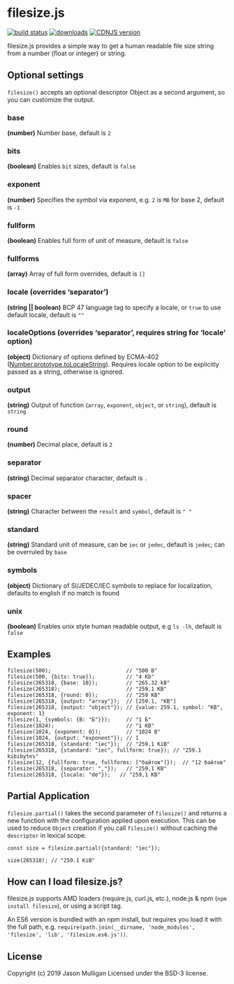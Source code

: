filesize.js
===========

[![build status](https://secure.travis-ci.org/avoidwork/filesize.js.svg)](http://travis-ci.org/avoidwork/filesize.js) [![downloads](https://img.shields.io/npm/dt/filesize.svg)](https://www.npmjs.com/package/filesize) [![CDNJS version](https://img.shields.io/cdnjs/v/filesize.svg)](https://cdnjs.com/libraries/filesize)

filesize.js provides a simple way to get a human readable file size string from a number (float or integer) or string.

Optional settings
-----------------

`filesize()` accepts an optional descriptor Object as a second argument, so you can customize the output.

### base

**(number)** Number base, default is `2`

### bits

**(boolean)** Enables `bit` sizes, default is `false`

### exponent

**(number)** Specifies the symbol via exponent, e.g. `2` is `MB` for base 2, default is `-1`

### fullform

**(boolean)** Enables full form of unit of measure, default is `false`

### fullforms

**(array)** Array of full form overrides, default is `[]`

### locale (overrides ‘separator’)

**(string || boolean)** BCP 47 language tag to specify a locale, or `true` to use default locale, default is `""`

### localeOptions (overrides ‘separator’, requires string for ‘locale’ option)

**(object)** Dictionary of options defined by ECMA-402 ([Number.prototype.toLocaleString](https://developer.mozilla.org/en-US/docs/Web/JavaScript/Reference/Global_Objects/Number/toLocaleString)). Requires locale option to be explicitly passed as a string, otherwise is ignored.

### output

**(string)** Output of function (`array`, `exponent`, `object`, or `string`), default is `string`

### round

**(number)** Decimal place, default is `2`

### separator

**(string)** Decimal separator character, default is `.`

### spacer

**(string)** Character between the `result` and `symbol`, default is `" "`

### standard

**(string)** Standard unit of measure, can be `iec` or `jedec`, default is `jedec`; can be overruled by `base`

### symbols

**(object)** Dictionary of SI/JEDEC/IEC symbols to replace for localization, defaults to english if no match is found

### unix

**(boolean)** Enables unix style human readable output, e.g `ls -lh`, default is `false`

Examples
--------

    filesize(500);                        // "500 B"
    filesize(500, {bits: true});          // "4 Kb"
    filesize(265318, {base: 10});         // "265.32 kB"
    filesize(265318);                     // "259.1 KB"
    filesize(265318, {round: 0});         // "259 KB"
    filesize(265318, {output: "array"});  // [259.1, "KB"]
    filesize(265318, {output: "object"}); // {value: 259.1, symbol: "KB", exponent: 1}
    filesize(1, {symbols: {B: "Б"}});     // "1 Б"
    filesize(1024);                       // "1 KB"
    filesize(1024, {exponent: 0});        // "1024 B"
    filesize(1024, {output: "exponent"}); // 1
    filesize(265318, {standard: "iec"});  // "259.1 KiB"
    filesize(265318, {standard: "iec", fullform: true}); // "259.1 kibibytes"
    filesize(12, {fullform: true, fullforms: ["байтов"]});  // "12 байтов"
    filesize(265318, {separator: ","});   // "259,1 KB"
    filesize(265318, {locale: "de"});   // "259,1 KB"

Partial Application
-------------------

`filesize.partial()` takes the second parameter of `filesize()` and returns a new function with the configuration applied upon execution. This can be used to reduce `Object` creation if you call `filesize()` without caching the `descriptor` in lexical scope.

    const size = filesize.partial({standard: "iec"});

    size(265318); // "259.1 KiB"

How can I load filesize.js?
---------------------------

filesize.js supports AMD loaders (require.js, curl.js, etc.), node.js & npm (`npm install filesize`), or using a script tag.

An ES6 version is bundled with an npm install, but requires you load it with the full path, e.g. `require(path.join(__dirname, 'node_modules', 'filesize', 'lib', 'filesize.es6.js'))`.

License
-------

Copyright (c) 2019 Jason Mulligan Licensed under the BSD-3 license.
